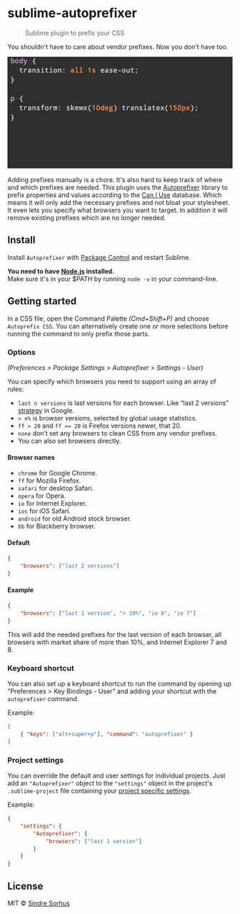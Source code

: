 # sublime-autoprefixer

> Sublime plugin to prefix your CSS

You shouldn't have to care about vendor prefixes. Now you don't have too.

![screenshot](screenshot.gif)

Adding prefixes manually is a chore. It's also hard to keep track of where and which prefixes are needed. This plugin uses the [Autoprefixer](https://github.com/ai/autoprefixer) library to prefix properties and values according to the [Can I Use](http://caniuse.com/) database. Which means it will only add the necessary prefixes and not bloat your stylesheet. It even lets you specify what browsers you want to target. In addition it will remove existing prefixes which are no longer needed.


## Install

Install `Autoprefixer` with [Package Control](https://sublime.wbond.net) and restart Sublime.

**You need to have [Node.js](http://nodejs.org) installed.**  
Make sure it's in your $PATH by running `node -v` in your command-line.


## Getting started

In a CSS file, open the Command Palette *(Cmd+Shift+P)* and choose `Autoprefix CSS`. You can alternatively create one or more selections before running the command to only prefix those parts.


### Options

*(Preferences > Package Settings > Autoprefixer > Settings - User)*

You can specify which browsers you need to support using an array of rules:

- `last n versions` is last versions for each browser. Like “last 2 versions” [strategy](http://support.google.com/a/bin/answer.py?answer=33864) in Google.
- `> n%` is browser versions, selected by global usage statistics.
- `ff > 20` and `ff >= 20` is Firefox versions newer, that 20.
- `none` don’t set any browsers to clean CSS from any vendor prefixes.
- You can also set browsers directly.


#### Browser names

- `chrome` for Google Chrome.
- `ff` for Mozilla Firefox.
- `safari` for desktop Safari.
- `opera` for Opera.
- `ie` for Internet Explorer.
- `ios` for iOS Safari.
- `android` for old Android stock browser.
- `bb` for Blackberry browser.


#### Default

```json
{
	"browsers": ["last 2 versions"]
}
```


#### Example

```json
{
	"browsers": ["last 1 version", "> 10%", "ie 8", "ie 7"]
}
```

This will add the needed prefixes for the last version of each browser, all browsers with market share of more than 10%, and Internet Explorer 7 and 8.


### Keyboard shortcut

You can also set up a keyboard shortcut to run the command by opening up "Preferences > Key Bindings - User" and adding your shortcut with the `autoprefixer` command.

Example:

```json
[
	{ "keys": ["alt+super+p"], "command": "autoprefixer" }
]
```


### Project settings

You can override the default and user settings for individual projects. Just add an `"Autoprefixer"` object to the `"settings"` object in the project's `.sublime-project` file containing your [project specific settings](http://www.sublimetext.com/docs/3/projects.html).

Example:

```json
{
	"settings": {
		"Autoprefixer": {
			"browsers": ["last 1 version"]
		}
	}
}
```


## License

MIT © [Sindre Sorhus](http://sindresorhus.com)
